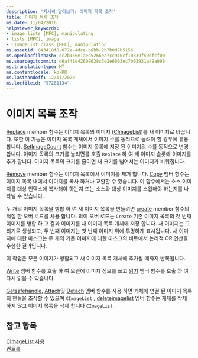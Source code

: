 ```yaml
---
description: '자세히 알아보기: 이미지 목록 조작'
title: 이미지 목록 조작
ms.date: 11/04/2016
helpviewer_keywords:
- image lists [MFC], manipulating
- lists [MFC], image
- CImageList class [MFC], manipulating
ms.assetid: 043418f8-077e-4dce-b8bb-2b7b0d7b5156
ms.openlocfilehash: dc2b136e1aed5266ea7cc910cf10839f59dfcf00
ms.sourcegitcommit: d6af41e42699628c3e2e6063ec7b03931a49a098
ms.translationtype: MT
ms.contentlocale: ko-KR
ms.lasthandoff: 12/11/2020
ms.locfileid: "97281134"
---
```

# <a name="manipulating-image-lists"></a>이미지 목록 조작

[Replace](reference/cimagelist-class.md#replace) member 함수는 이미지 목록의 이미지 ([CImageList](reference/cimagelist-class.md))를 새 이미지로 바꿉니다. 또한 이 기능은 이미지 목록 개체에서 이미지 수를 동적으로 늘려야 할 경우에 유용합니다. [SetImageCount](reference/cimagelist-class.md#setimagecount) 함수는 이미지 목록에 저장 된 이미지의 수를 동적으로 변경 합니다. 이미지 목록의 크기를 늘리면를 호출 `Replace` 하 여 새 이미지 슬롯에 이미지를 추가 합니다. 이미지 목록의 크기를 줄이면 새 크기를 넘어서는 이미지가 비워집니다.

[Remove](reference/cimagelist-class.md#remove) member 함수는 이미지 목록에서 이미지를 제거 합니다. [Copy](reference/cimagelist-class.md#copy) 멤버 함수는 이미지 목록 내에서 이미지를 복사 하거나 교환할 수 있습니다. 이 함수에서는 소스 이미지를 대상 인덱스에 복사해야 하는지 또는 소스와 대상 이미지를 스왑해야 하는지를 나타낼 수 있습니다.

두 개의 이미지 목록을 병합 하 여 새 이미지 목록을 만들려면 [create](reference/cimagelist-class.md#create) member 함수의 적절 한 오버 로드를 사용 합니다. 의이 오버 로드는 `Create` 기존 이미지 목록의 첫 번째 이미지를 병합 하 고 결과 이미지를 새 이미지 목록 개체에 저장 합니다. 새 이미지는 그리기로 생성되고, 두 번째 이미지는 첫 번째 이미지 위에 투명하게 표시됩니다. 새 이미지에 대한 마스크는 두 개의 기존 이미지에 대한 마스크의 비트에서 논리적 OR 연산을 수행한 결과입니다.

이 작업은 모든 이미지가 병합되고 새 이미지 목록 개체에 추가될 때까지 반복됩니다.

[Write](reference/cimagelist-class.md#write) 멤버 함수를 호출 하 여 보관에 이미지 정보를 쓰고 [읽기](reference/cimagelist-class.md#read) 멤버 함수를 호출 하 여 다시 읽을 수 있습니다.

[Getsafehandle](reference/cimagelist-class.md#getsafehandle), [Attach](reference/cimagelist-class.md#attach)및 [Detach](reference/cimagelist-class.md#detach) 멤버 함수를 사용 하면 개체에 연결 된 이미지 목록의 핸들을 조작할 수 있으며 `CImageList` , [deleteimagelist](reference/cimagelist-class.md#deleteimagelist) 멤버 함수는 개체를 삭제 하지 않고 이미지 목록을 삭제 합니다 `CImageList` .

## <a name="see-also"></a>참고 항목

[CImageList 사용](using-cimagelist.md)<br/>
[컨트롤](controls-mfc.md)
